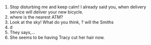 1. Stop disturbing me and keep calm! I already said you, when delivery service will deliver your new bicycle.
2. where is the nearest ATM?
3. Look at the sky! What do you think, ? will the Smiths 
4. d
5. They says,… 
6. She seems to be having Tracy cut her hair now.

